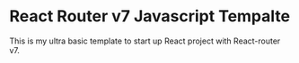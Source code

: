 # React Router v7 Javascript Tempalte
This is my ultra basic template to start up React project with React-router v7.
